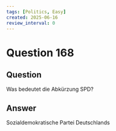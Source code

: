 ```yaml
---
tags: [Politics, Easy]
created: 2025-06-16
review_interval: 0
---
```


# Question 168

## Question

Was bedeutet die Abkürzung SPD?

## Answer

Sozialdemokratische Partei Deutschlands
